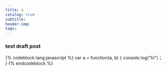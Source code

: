 ```yaml
---
title: a
catalog: true
subtitle:
header-img:
tags:
---
```

### test draft post

{% codeblock lang:javascript %}
var a = function(a, b) {
    console.log("hi")；
}
{% endcodeblock %}